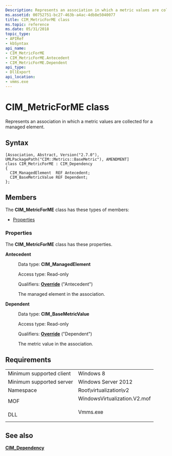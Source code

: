 ```yaml
---
Description: Represents an association in which a metric values are collected for a managed element.
ms.assetid: 00752751-bc27-463b-a4ac-4db8e5040077
title: CIM_MetricForME class
ms.topic: reference
ms.date: 05/31/2018
topic_type: 
- APIRef
- kbSyntax
api_name: 
- CIM_MetricForME
- CIM_MetricForME.Antecedent
- CIM_MetricForME.Dependent
api_type: 
- DllExport
api_location: 
- vmms.exe
---
```


# CIM\_MetricForME class

Represents an association in which a metric values are collected for a managed element.

## Syntax

``` syntax
[Association, Abstract, Version("2.7.0"), UMLPackagePath("CIM::Metrics::BaseMetric"), AMENDMENT]
class CIM_MetricForME : CIM_Dependency
{
  CIM_ManagedElement  REF Antecedent;
  CIM_BaseMetricValue REF Dependent;
};
```

## Members

The **CIM\_MetricForME** class has these types of members:

-   [Properties](#properties)

### Properties

The **CIM\_MetricForME** class has these properties.

<dl> <dt>

**Antecedent**
</dt> <dd> <dl> <dt>

Data type: **CIM\_ManagedElement**
</dt> <dt>

Access type: Read-only
</dt> <dt>

Qualifiers: [**Override**](/windows/desktop/WmiSdk/standard-qualifiers) ("Antecedent")
</dt> </dl>

The managed element in the association.

</dd> <dt>

**Dependent**
</dt> <dd> <dl> <dt>

Data type: **CIM\_BaseMetricValue**
</dt> <dt>

Access type: Read-only
</dt> <dt>

Qualifiers: [**Override**](/windows/desktop/WmiSdk/standard-qualifiers) ("Dependent")
</dt> </dl>

The metric value in the association.

</dd> </dl>

## Requirements



|                                     |                                                                                                         |
|-------------------------------------|---------------------------------------------------------------------------------------------------------|
| Minimum supported client<br/> | Windows 8<br/>                                                                                    |
| Minimum supported server<br/> | Windows Server 2012<br/>                                                                          |
| Namespace<br/>                | Root\\virtualization\\v2<br/>                                                                     |
| MOF<br/>                      | <dl> <dt>WindowsVirtualization.V2.mof</dt> </dl> |
| DLL<br/>                      | <dl> <dt>Vmms.exe</dt> </dl>                     |



## See also

<dl> <dt>

[**CIM\_Dependency**](cim-dependency.md)
</dt> </dl>

 

